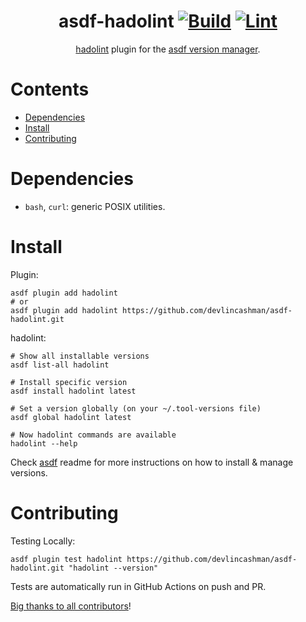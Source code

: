 <div align="center">

# asdf-hadolint [![Build](https://github.com/devlincashman/asdf-hadolint/actions/workflows/build.yml/badge.svg)](https://github.com/devlincashman/asdf-hadolint/actions/workflows/build.yml) [![Lint](https://github.com/devlincashman/asdf-hadolint/actions/workflows/lint.yml/badge.svg)](https://github.com/devlincashman/asdf-hadolint/actions/workflows/lint.yml)


[hadolint](<TOOL HOMEPAGE>) plugin for the [asdf version manager](https://asdf-vm.com).

</div>

# Contents

- [Dependencies](#dependencies)
- [Install](#install)
- [Contributing](#contributing)

# Dependencies

- `bash`, `curl`: generic POSIX utilities.

# Install

Plugin:

```shell
asdf plugin add hadolint
# or
asdf plugin add hadolint https://github.com/devlincashman/asdf-hadolint.git
```

hadolint:

```shell
# Show all installable versions
asdf list-all hadolint

# Install specific version
asdf install hadolint latest

# Set a version globally (on your ~/.tool-versions file)
asdf global hadolint latest

# Now hadolint commands are available
hadolint --help
```

Check [asdf](https://github.com/asdf-vm/asdf) readme for more instructions on how to
install & manage versions.

# Contributing

Testing Locally:

```shell
asdf plugin test hadolint https://github.com/devlincashman/asdf-hadolint.git "hadolint --version"
```

Tests are automatically run in GitHub Actions on push and PR.

[Big thanks to all contributors](https://github.com/devlincashman/asdf-hadolint/graphs/contributors)!
